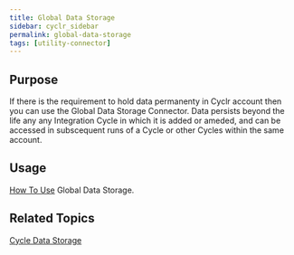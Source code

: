 ```yaml
---
title: Global Data Storage
sidebar: cyclr_sidebar
permalink: global-data-storage
tags: [utility-connector]
---
```


## Purpose

If there is the requirement to hold data permanenty in Cyclr account then you can use the Global Data Storage Connector.  Data persists beyond the life any any Integration Cycle in which it is added or ameded, and can be accessed in subscequent runs of a Cycle or other Cycles within the same account.

## Usage

[How To Use](./data-storage-usage) Global Data Storage.

## Related Topics

[Cycle Data Storage](./cycle-data-storage) 
